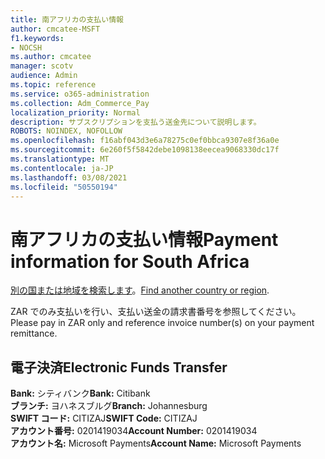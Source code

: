 ```yaml
---
title: 南アフリカの支払い情報
author: cmcatee-MSFT
f1.keywords:
- NOCSH
ms.author: cmcatee
manager: scotv
audience: Admin
ms.topic: reference
ms.service: o365-administration
ms.collection: Adm_Commerce_Pay
localization_priority: Normal
description: サブスクリプションを支払う送金先について説明します。
ROBOTS: NOINDEX, NOFOLLOW
ms.openlocfilehash: f16abf043d3e6a78275c0ef0bbca9307e8f36a0e
ms.sourcegitcommit: 6e260f5f5842debe1098138eecea9068330dc17f
ms.translationtype: MT
ms.contentlocale: ja-JP
ms.lasthandoff: 03/08/2021
ms.locfileid: "50550194"
---
```

# <a name="payment-information-for-south-africa"></a><span data-ttu-id="1c33b-103">南アフリカの支払い情報</span><span class="sxs-lookup"><span data-stu-id="1c33b-103">Payment information for South Africa</span></span>

<span data-ttu-id="1c33b-104">[別の国または地域を検索します](../billing-and-payments/pay-for-your-subscription.md)。</span><span class="sxs-lookup"><span data-stu-id="1c33b-104">[Find another country or region](../billing-and-payments/pay-for-your-subscription.md).</span></span>

<span data-ttu-id="1c33b-105">ZAR でのみ支払いを行い、支払い送金の請求書番号を参照してください。</span><span class="sxs-lookup"><span data-stu-id="1c33b-105">Please pay in ZAR only and reference invoice number(s) on your payment remittance.</span></span>

## <a name="electronic-funds-transfer"></a><span data-ttu-id="1c33b-106">電子決済</span><span class="sxs-lookup"><span data-stu-id="1c33b-106">Electronic Funds Transfer</span></span>

<span data-ttu-id="1c33b-107">**Bank:** シティバンク</span><span class="sxs-lookup"><span data-stu-id="1c33b-107">**Bank:** Citibank</span></span>  
<span data-ttu-id="1c33b-108">**ブランチ:** ヨハネスブルグ</span><span class="sxs-lookup"><span data-stu-id="1c33b-108">**Branch:** Johannesburg</span></span>  
<span data-ttu-id="1c33b-109">**SWIFT コード:** CITIZAJ</span><span class="sxs-lookup"><span data-stu-id="1c33b-109">**SWIFT Code:** CITIZAJ</span></span>  
<span data-ttu-id="1c33b-110">**アカウント番号:** 0201419034</span><span class="sxs-lookup"><span data-stu-id="1c33b-110">**Account Number:** 0201419034</span></span>  
<span data-ttu-id="1c33b-111">**アカウント名:** Microsoft Payments</span><span class="sxs-lookup"><span data-stu-id="1c33b-111">**Account Name:** Microsoft Payments</span></span>  
